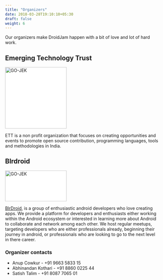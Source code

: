 ```yaml
---
title: "Organizers"
date: 2018-03-28T19:10:10+05:30
draft: false
weight: 6
---
```


Our organizers make DroidJam happen with a bit of love and lot of hard work.

## Emerging Technology Trust
<img alt="GO-JEK" src="/images/ett.png" width="200" height="200" style="background-color:white;">

ETT is a non profit organization that focuses on creating opportunities and events to promote open source contribution, programming languages, tools and methodologies in India.

## Blrdroid
<img alt="GO-JEK" src="/images/blrdroid.jpg" width="200" height="100" style="background-color:white;">

<a href="https://www.meetup.com/blrdroid/">BlrDroid</a>, is a group of enthusiastic android developers who love creating apps. We provide a platform for developers and enthusiasts either working within the Android ecosystem or interested in learning more about Android to collaborate and network among each other.
We host regular meetups, targeting developers who are either professionals already, beginning their journey in android, or professionals who are looking to go to the next level in there career.


### Organizer contacts
- Anup Cowkur - +91 9663 5833 15
- Abhinandan Kothari - +91 8860 0225 44
- Satish Talim - +91 8087 7065 01
